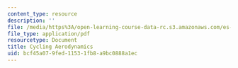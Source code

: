 ```yaml
---
content_type: resource
description: ''
file: /media/https%3A/open-learning-course-data-rc.s3.amazonaws.com/es-010-chemistry-of-sports-spring-2013/bcf45a079fed11531fb8a9bc0888a1ec_MITES_010S13_lec10.pdf
file_type: application/pdf
resourcetype: Document
title: Cycling Aerodynamics
uid: bcf45a07-9fed-1153-1fb8-a9bc0888a1ec
---
```

